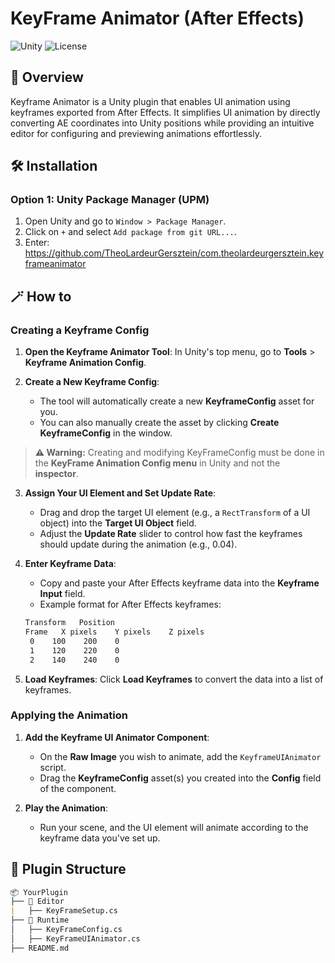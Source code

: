 # KeyFrame Animator (After Effects)

![Unity](https://img.shields.io/badge/Unity-2022%2B-blue.svg)
![License](https://img.shields.io/badge/License-MIT-green.svg)

## 📌 Overview
Keyframe Animator is a Unity plugin that enables UI animation using keyframes exported from After Effects. It simplifies UI animation by directly converting AE coordinates into Unity positions while providing an intuitive editor for configuring and previewing animations effortlessly.




## 🛠 Installation
### Option 1: Unity Package Manager (UPM)
1. Open Unity and go to `Window > Package Manager`.
2. Click on `+` and select `Add package from git URL...`.
3. Enter: https://github.com/TheoLardeurGersztein/com.theolardeurgersztein.keyframeanimator




## 🪄​ How to 

### Creating a Keyframe Config

1. **Open the Keyframe Animator Tool**: In Unity's top menu, go to **Tools** > **Keyframe Animation Config**.
   
2. **Create a New Keyframe Config**:
   - The tool will automatically create a new **KeyframeConfig** asset for you.
   - You can also manually create the asset by clicking **Create KeyframeConfig** in the window.

> **⚠️ Warning:**
> Creating and modifying KeyFrameConfig must be done in the **KeyFrame Animation Config menu** in Unity and not the **inspector**.

3. **Assign Your UI Element and Set Update Rate**:
   - Drag and drop the target UI element (e.g., a `RectTransform` of a UI object) into the **Target UI Object** field.
   - Adjust the **Update Rate** slider to control how fast the keyframes should update during the animation (e.g., 0.04).

5. **Enter Keyframe Data**:
   - Copy and paste your After Effects keyframe data into the **Keyframe Input** field.
   - Example format for After Effects keyframes:

    ```markdown
    Transform	Position
	Frame	X pixels	Y pixels	Z pixels
     0    100    200    0
     1    120    220    0
     2    140    240    0
     ```

6. **Load Keyframes**: Click **Load Keyframes** to convert the data into a list of keyframes.

### Applying the Animation

1. **Add the Keyframe UI Animator Component**:
   - On the **Raw Image** you wish to animate, add the `KeyframeUIAnimator` script.
   - Drag the **KeyframeConfig** asset(s) you created into the **Config** field of the component.

2. **Play the Animation**:
   - Run your scene, and the UI element will animate according to the keyframe data you've set up.


## 📂 Plugin Structure

```markdown
📦 YourPlugin
├── 📂 Editor
|   ├── KeyFrameSetup.cs
├── 📂 Runtime
│   ├── KeyFrameConfig.cs
│   ├── KeyFrameUIAnimator.cs
├── README.md
```